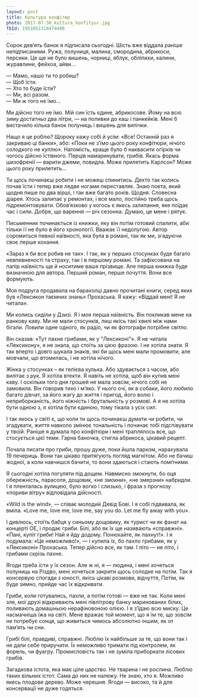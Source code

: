 ```yaml
---
layout: post
title: Культура конфітюр
photo: 2017-07-30_kultura_konfityur.jpg
fbId: 1951051318474488
---
```


Сорок дев’ять банок я підписала сьогодні. Шість вже віддала раніше непідписаними. Ружа, полуниця, малина, смородина, абрикоси, персики. Це ще не було вишень, чорниці, яблук, обліпихи, калини, журавлини, фейхоа, айви...

<!--more--> 

— Мамо, нашо ти то робиш?<br />
— Щоб їсти.<br />
— Хто то буде їсти?<br />
— Ми, всі разом.<br />
— Ми ж того не їмо...

Ми дійсно того не їмо. Мій син їсть єдине, абрикосове. Йому на всю зиму достатньо два літри, — на поливки до каш і панкейків. Мені б вистачило кілька банок полуниць і вишень для випічки.

Нащо я це роблю? Щороку кажу собі й усім: «Все! Останній раз я закриваю ці банки», або: «Поки не з’їмо цього року конфітюри, нічого солодкого не куплю». Натомість, краще було б наквасити огірків чи чогось дійсно їстівного. Перців намаринувати, грибів. Якась форма шизофренії — варити джеми, повидла. Може прилетить Карлсон? Може цього року прилетить...

Ти щось починаєш робити і не можеш спинитись. Дехто так колись почав їсти і тепер вже ледве ногами переставляє. Знаю поета, який щодня пише по два вірші, і так вже багато років. Щодня. Словесна діарея. Хтось залипає у ремонтах, і все мало, постійно треба щось підремонтовувати. Обов’язково у когось є якесь залипання, яке поїдає час і сили. Добре, що варення — річ сезонна. Думаю, це мене і рятує.

Письменник починається із книжки, яку він потім готовий спалити, аби тільки її не було в його хронології. Вважає її недолугою. Автор соромиться певної наївності, яка була в романі, так як ми, згадуючи своє перше кохання.

«Зараз я би все робив не так». І так, як у перших стосунках буде багато невпевненості та страху, так і в першому романі. Та зафіксована на папір наївність ще й носитиме ваше прізвище.  Але перша книжка буде визначною для автора. Перший роман, перше почуття. Вони все формують.

Моя подруга продавала на барахолці давно прочитані книги, серед яких був «Лексикон таємних знань» Прохаська. Я кажу: «Віддай мені! Я не читала».

Ми колись сиділи у Дзизі. Я і моя перша наївність. Він покликав мене на ранкову каву. Ми не мали стосунків, лиш якісь такі хвилі між нами бігали. Ловили одне одного, як радіо, чи як фотографи потрібне світло.

Він сказав: «Тут пахне грибами, як у "Лексиконі"». Я не читала «Лексикону», я не знала, що стоїть за цією фразою. І не хотіла знати. Я так вперто і довго шукала знаків, які би щось мені мали промовити, але мовчали, що втомилась, і не хотіла нічого. 

Жінка у стосунках – як гелієва кулька. Або здувається з часом, або вилітає з рук. Я хотіла втекти. Я навіть не хотіла, щоб він купив мені каву. І оскільки того дня грошей не мала зовсім, нічого собі не замовила. Він говорив тихо і м’яко. У нього очі, як в собаки, його любило багато дівчат, за його жагу до життя і пригод, його волю і неприборканість, його ніжність і брутальність у розмові. А я не хотіла бути одною з, я хотіла бути єдиною, тому тікала з усіх сил. 

І так якось у світі є, що коли ти щось починаєш думати чи робити, чи згадувати, життя навколо змінює тональність і починає тобі підспівувати у твоїй. Раніше я думала про конфітюри і мені траплялось все, що стосується цієї теми. Гарна баночка, стигла абрикоса, цікавий рецепт.

Почала писати про гриби, прошу дуже, поки йшла парком, нарахувала 19 печериць. Вони так цікаво притягують погляд магнітом. Або не бачиш жодної, а коли навчишся бачити, то вони здаються і стають помітними.

Я сьогодні хотіла погуляти під дощем. Навмисно змокнути, бо оця обережність, парасоля, дощовик, «не змокни», «не змерзни» набридли. І я пленталась вулицею, було вогко і слизько, і фраза з прогнозу «пориви вітру» відповідала дійсності.

«Wild is the wind», — співає молодий Девід Бові. І я собі підвивала, як вміла. «Love me, love me, love me, say you do. Let me fly away with you».

І дивлюсь, стоїть бабця у синьому дощовику, як турист чи як фанат на концерті ОЕ, і продає гриби. Білі, або як їх ще називають «справжні». «Пані, купіт гриби! Най я йду додому. Понюхайте, як пахнут!». І я подумала: «Це неможливо!», — і купила їх, бо пахло грибами, як у «Лексиконі» Прохаська. Тепер дійсно все, як там. І літо — не літо, і грибами скрізь пахне.

Ягоди треба їсти у їх сезон. Але ж ні, я — людина, і мені хочеться полуниць на Різдво, мені хочеться закрити щось солодке на потім. Так я консервую спогади з юності, якісь цікаві розмови, відчуття, Потім, як буде зимно, прийде час їх відкривати.

Гриби, коли готувались, пахли, а потім готові — вже не так. Коли мені зле, мої друзі відкривають мені півлітрову банку маринованих білих, поливають домашньою нерафіновоною олією. І я з’їдаю всю миску. Це насмачніша їжа на світі. Мене вражає той момент, що я їм те, що зовсім не потребує сонця, що живиться чимось абсолютно іншим, як от пам’ять чи сни.

Грибі білі, правдиві, справжні. Люблю їх найбільше за те, що вони так і не дали себе приручити. Їх неможливо тримати під контролем, як форель, чи фуагру. Промисловість так і не зуміла приборкати лісових грибів.

Загадкова істота, яка має ціле царство. Не тварина і не рослина. Люблю таких вільних істот. Сама до них не належу. Не знаю, хто я. Можливо якесь плодове дерево. Може черешня. Ягоди — високо, та й для консервації не  дуже годяться.
